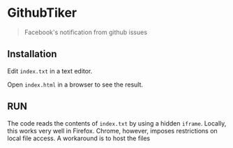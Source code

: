 GithubTiker
=================

> Facebook's notification from github issues

Installation
-----

Edit `index.txt` in a text editor.

Open `index.html` in a browser to see the result.

RUN
--------------

The code reads the contents of `index.txt` by using a hidden `iframe`.
Locally, this works very well in Firefox. Chrome, however, imposes
restrictions on local file access. A workaround is to host the files
